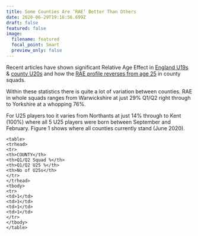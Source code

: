 ```yaml
---
title: Some Counties Are ‘RAE’ Better Than Others
date: 2020-06-29T19:16:56.699Z
draft: false
featured: false
image:
  filename: featured
  focal_point: Smart
  preview_only: false
---
```

Recent articles have shown significant Relative Age Effect in [England U19s](https://onemoresummer.co.uk/post/rae-increasing-in-england-u19-world-cup-squads/) & [county U20s](https://onemoresummer.co.uk/post/how-rae-affects-a-county-career/) and how the [RAE profile reverses from age 25](https://onemoresummer.co.uk/post/how-rae-affects-a-county-career/) in county squads.

Within these statistics there is quite a lot of variation between counties. RAE in whole squads ranges from Warwickshire at just 29% Q1/Q2 right through to Yorkshire at a whopping 76%.

For U25 players too it varies from Northants at just 14% through to Kent (100%) where all 5 U25 players were born between September and February. Figure 1 shows where all counties currently stand (June 2020).

```
<table>
<trhead>
<tr>
<th>COUNTY</th>
<th>Q1/Q2 Squad %</th>
<th>Q1/Q2 U25 %</th>
<th>No of U25s</th>
</tr>
</trhead>
<tbody>
<tr>
<td>1</td>
<td>1</td>
<td>1</td>
<td>1</td>
</tr>
</tbody>
</table>
```